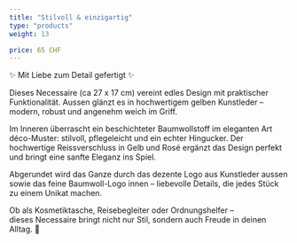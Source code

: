 ```yaml
---
title: "Stilvoll & einzigartig"
type: "products"
weight: 13

price: 65 CHF
---
```


✨ Mit Liebe zum Detail gefertigt ✨

Dieses Necessaire (ca 27 x 17 cm) vereint edles Design mit praktischer Funktionalität. Aussen glänzt es in hochwertigem gelben Kunstleder – modern, robust und angenehm weich im Griff.

Im Inneren überrascht ein beschichteter Baumwollstoff im eleganten Art déco-Muster: stilvoll, pflegeleicht und ein echter Hingucker. Der hochwertige Reissverschluss in Gelb und Rosé ergänzt das Design perfekt und bringt eine sanfte Eleganz ins Spiel.

Abgerundet wird das Ganze durch das dezente Logo aus Kunstleder aussen sowie das feine Baumwoll-Logo innen – liebevolle Details, die jedes Stück zu einem Unikat machen.

Ob als Kosmetiktasche, Reisebegleiter oder Ordnungshelfer –  
dieses Necessaire bringt nicht nur Stil, sondern auch Freude in deinen Alltag. 💛
